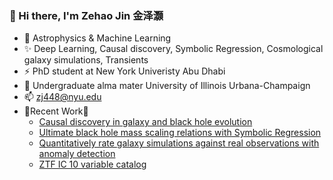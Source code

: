 ### 👋 Hi there, I'm Zehao Jin 金泽灏
- 👀 Astrophysics & Machine Learning
- ✨ Deep Learning, Causal discovery, Symbolic Regression, Cosmological galaxy simulations, Transients
- ⚡ PhD student at New York Univeristy Abu Dhabi
- 🌱 Undergraduate alma mater University of Illinois Urbana-Champaign
- 📫 zj448@nyu.edu
- 🌟Recent Work🌟
  - [Causal discovery in galaxy and black hole evolution](https://github.com/ZehaoJin/causalbh)
  - [Ultimate black hole mass scaling relations with Symbolic Regression](https://github.com/ZehaoJin/Ultimate_black_hole_mass_scaling_relations_Symbolic_Regression)
  - [Quantitatively rate galaxy simulations against real observations with anomaly detection](https://github.com/ZehaoJin/Rate-galaxy-simulation-with-Anomaly-Detection)
  - [ZTF IC 10 variable catalog](https://github.com/ZehaoJin/Transients-in-IC-10)

<!--
- 🎮 Dota2 Player
- 🎸 Accoustic/electric guitar player
-->
<!--
**ZehaoJin/ZehaoJin** is a ✨ _special_ ✨ repository because its `README.md` (this file) appears on your GitHub profile.

Here are some ideas to get you started:

- 🔭 I’m currently working on ...
- 🌱 I’m currently learning ...
- 👯 I’m looking to collaborate on ...
- 🤔 I’m looking for help with ...
- 💬 Ask me about ...
- 📫 How to reach me: ...
- 😄 Pronouns: ...
- ⚡ Fun fact: ...
-->
